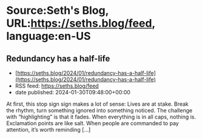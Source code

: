 # Source:Seth's Blog, URL:https://seths.blog/feed, language:en-US

## Redundancy has a half-life
 - [https://seths.blog/2024/01/redundancy-has-a-half-life](https://seths.blog/2024/01/redundancy-has-a-half-life)
 - RSS feed: https://seths.blog/feed
 - date published: 2024-01-30T09:48:00+00:00

At first, this stop sign sign makes a lot of sense: Lives are at stake. Break the rhythm, turn something ignored into something noticed. The challenge with &#8220;highlighting&#8221; is that it fades. When everything is in all caps, nothing is. Exclamation points are like salt. When people are commanded to pay attention, it&#8217;s worth reminding [&#8230;]


